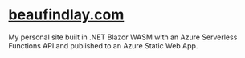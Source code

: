 # [beaufindlay.com](https://beaufindlay.com)
My personal site built in .NET Blazor WASM with an Azure Serverless Functions API and published to an Azure Static Web App.
